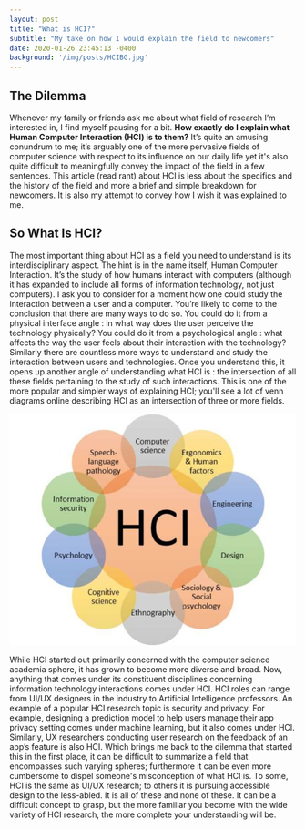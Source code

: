 ```yaml
---
layout: post
title: "What is HCI?"
subtitle: "My take on how I would explain the field to newcomers"
date: 2020-01-26 23:45:13 -0400
background: '/img/posts/HCIBG.jpg'
---
```

## The Dilemma
Whenever my family or friends ask me about what field of research I’m interested in, I find myself pausing for a bit. **How exactly do I explain what Human Computer Interaction (HCI) is to them?** It’s quite an amusing conundrum to me; it’s arguably one of the more pervasive fields of computer science with respect to its influence on our daily life yet it's also quite difficult to meaningfully convey the impact of the field in a few sentences. This article (read rant) about HCI is less about the specifics and the history of the field and more a brief and simple breakdown for newcomers. It is also my attempt to convey how I wish it was explained to me.

## So What Is HCI?
The most important thing about HCI as a field you need to understand is its interdisciplinary aspect. The hint is in the name itself, Human Computer Interaction. It’s the study of how humans interact with computers (although it has expanded to include all forms of information technology, not just computers). I ask you to consider for a moment how one could study the interaction between a user and a computer. You’re likely to come to the conclusion that there are many ways to do so. You could do it from a physical interface angle : in what way does the user perceive the technology physically? You could do it from a psychological angle : what affects the way the user feels about their interaction with the technology? Similarly there are countless more ways to understand and study the interaction between users and technologies. Once you understand this, it opens up another angle of understanding what HCI is : the intersection of all these fields pertaining to the study of such interactions. This is one of the more popular and simpler ways of explaining HCI; you'll see a lot of venn diagrams online describing HCI as an intersection of three or more fields. 

![HCI](/img/posts/HCI.jpg)

While HCI started out primarily concerned with the computer science academia sphere, it has grown to become more diverse and broad. Now, anything that comes under its constituent disciplines concerning information technology interactions comes under HCI. HCI roles can range from UI/UX designers in the industry to Artificial Intelligence professors. An example of a popular HCI research topic is security and privacy. For example, designing a prediction model to help users manage their app privacy setting comes under machine learning, but it also comes under HCI. Similarly, UX researchers conducting user research on the feedback of an app’s feature is also HCI. Which brings me back to the dilemma that started this in the first place, it can be difficult to summarize a field that encompasses such varying spheres; furthermore it can be even more cumbersome to dispel someone's misconception of what HCI is. To some, HCI is the same as UI/UX research; to others it is pursuing accessible design to the less-abled. It is all of these and none of these. It can be a difficult concept to grasp, but the more familiar you become with the wide variety of HCI research, the more complete your understanding will be.
